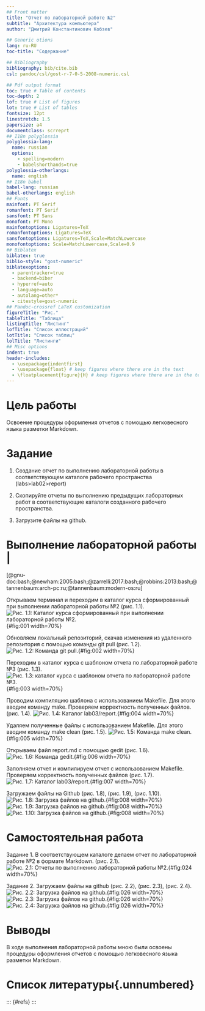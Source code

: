 ```yaml
---
## Front matter
title: "Отчет по лабораторной работе №2"
subtitle: "Архитектура компьютера"
author: "Дмитрий Константинович Кобзев"

## Generic otions
lang: ru-RU
toc-title: "Содержание"

## Bibliography
bibliography: bib/cite.bib
csl: pandoc/csl/gost-r-7-0-5-2008-numeric.csl

## Pdf output format
toc: true # Table of contents
toc-depth: 2
lof: true # List of figures
lot: true # List of tables
fontsize: 12pt
linestretch: 1.5
papersize: a4
documentclass: scrreprt
## I18n polyglossia
polyglossia-lang:
  name: russian
  options:
	- spelling=modern
	- babelshorthands=true
polyglossia-otherlangs:
  name: english
## I18n babel
babel-lang: russian
babel-otherlangs: english
## Fonts
mainfont: PT Serif
romanfont: PT Serif
sansfont: PT Sans
monofont: PT Mono
mainfontoptions: Ligatures=TeX
romanfontoptions: Ligatures=TeX
sansfontoptions: Ligatures=TeX,Scale=MatchLowercase
monofontoptions: Scale=MatchLowercase,Scale=0.9
## Biblatex
biblatex: true
biblio-style: "gost-numeric"
biblatexoptions:
  - parentracker=true
  - backend=biber
  - hyperref=auto
  - language=auto
  - autolang=other*
  - citestyle=gost-numeric
## Pandoc-crossref LaTeX customization
figureTitle: "Рис."
tableTitle: "Таблица"
listingTitle: "Листинг"
lofTitle: "Список иллюстраций"
lotTitle: "Список таблиц"
lolTitle: "Листинги"
## Misc options
indent: true
header-includes:
  - \usepackage{indentfirst}
  - \usepackage{float} # keep figures where there are in the text
  - \floatplacement{figure}{H} # keep figures where there are in the text
---
```


# Цель работы
Освоение процедуры оформления отчетов с помощью легковесного языка разметки Markdown.

# Задание
1. Создание отчет по выполнению лабораторной работы в соответствующем каталоге рабочего пространства (labs>lab02>report)

2. Скопируйте отчеты по выполнению предыдущих лабораторных работ в соответствующие каталоги созданного рабочего пространства.

3. Загрузите файлы на github.

# Выполнение лабораторной работы                                             |
[@gnu-doc:bash;@newham:2005:bash;@zarrelli:2017:bash;@robbins:2013:bash;@tannenbaum:arch-pc:ru;@tannenbaum:modern-os:ru]

Открываем терминал и переходим в каталог курса сформированный при выполнении лабораторной работы №2 (рис. 1.1).
![Рис. 1.1: Каталог курса сформированный при выполнении лабораторной работы №2.](image/1.1.png){#fig:001 width=70%}

Обновляем локальный репозиторий, скачав изменения из удаленного репозитория с помощью команды git pull (рис. 1.2).
![Рис. 1.2: Команда git pull.](image/1.2.png){#fig:002 width=70%}

Переходим в каталог курса с шаблоном отчета по лабораторной работе №3 (рис. 1.3).
![Рис. 1.3: каталог курса с шаблоном отчета по лабораторной работе №3.](image/1.3.png){#fig:003 width=70%}

Проводим компиляцию шаблона с использованием Makefile. Для этого вводим команду make. Проверяем корректность полученных файлов. (рис. 1.4).
![Рис. 1.4: Каталог lab03/report.](image/1.4.png){#fig:004 width=70%}

Удаляем полученные файлы с использованием Makefile. Для этого вводим команду make clean (рис. 1.5).
![Рис. 1.5: Команда make clean.](image/1.5.png){#fig:005 width=70%}

Открываем файл report.md с помощью gedit (рис. 1.6).
![Рис. 1.6: Команда gedit.](image/1.6.png){#fig:006 width=70%}

Заполняем отчет и компилируем отчет с использованием Makefile. Проверяем корректность полученных файлов (рис. 1.7).
![Рис. 1.7: Каталог lab03/report.](image/1.7.png){#fig:007 width=70%}

Загружаем файлы на Github (рис. 1.8), (рис. 1.9), (рис. 1.10).
![Рис. 1.8: Загрузка файлов на github.](image/1.8.png){#fig:008 width=70%}
![Рис. 1.9: Загрузка файлов на github.](image/1.9.png){#fig:008 width=70%}
![Рис. 1.10: Загрузка файлов на github.](image/1.10.png){#fig:008 width=70%}

# Самостоятельная работа
Задание 1.
В соответствующем каталоге делаем отчет по лабораторной работе №2 в формате Markdown. (рис. 2.1).
![Рис. 2.1: Отчеты по выполнению лабораторной работы №2.](image/2.1.png){#fig:024 width=70%}

Задание 2.
Загружаем файлы на github (рис. 2.2), (рис. 2.3), (рис. 2.4).
![Рис. 2.2: Загрузка файлов на github.](image/2.2.png){#fig:026 width=70%}
![Рис. 2.3: Загрузка файлов на github.](image/2.3.png){#fig:026 width=70%}
![Рис. 2.4: Загрузка файлов на github.](image/2.4.png){#fig:026 width=70%}

# Выводы
В ходе выполнения лабораторной работы мною были освоены процедуры оформления отчетов с помощью легковесного языка разметки Markdown.

# Список литературы{.unnumbered}
::: {#refs}
:::
